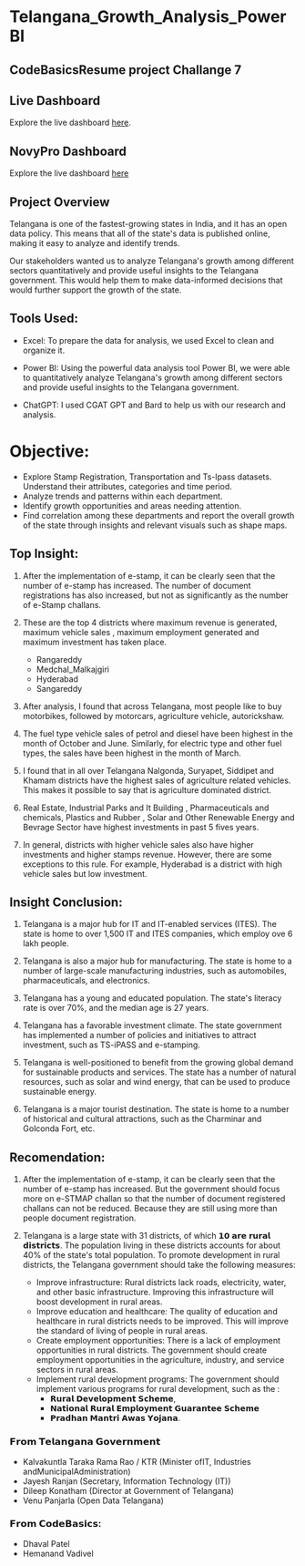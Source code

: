 # Telangana_Growth_Analysis_PowerBI

## CodeBasicsResume project Challange 7

## Live Dashboard

Explore the live dashboard [here](https://app.powerbi.com/view?r=eyJrIjoiMGJlYTgxMWEtN2ZiMy00MTRiLWFmZmMtYzgyMjM1NTNhYjU2IiwidCI6ImM2ZTU0OWIzLTVmNDUtNDAzMi1hYWU5LWQ0MjQ0ZGM1YjJjNCJ9).

## NovyPro Dashboard

Explore the live dashboard [here](https://www.novypro.com/project/atliq-hospitality-analysis--2)

## Project Overview

Telangana is one of the fastest-growing states in India, and it has an open data policy. This means that all of the state's data is published online, making it easy to analyze and identify trends.

Our stakeholders wanted us to analyze Telangana's growth among different sectors quantitatively and provide useful insights to the Telangana government. This would help them to make data-informed decisions that would further support the growth of the state.

## Tools Used:
  * Excel: To prepare the data for analysis, we used Excel to clean and organize it.

  * Power BI: Using the powerful data analysis tool Power BI, we were able to quantitatively analyze Telangana's growth among different sectors and provide useful insights to the Telangana government.

  * ChatGPT: I used CGAT GPT and Bard to help us with our research and analysis.

# Objective:
* Explore Stamp Registration, Transportation and Ts-Ipass datasets. Understand their attributes, categories and time period.
* Analyze trends and patterns within each department.
* Identify growth opportunities and areas needing attention.
* Find correlation among these departments and report the overall growth of the state through insights and relevant visuals such as shape maps.

## Top Insight:
1.  After the implementation of e-stamp, it can be clearly seen that the number of e-stamp has increased. The number of document registrations has also increased, but not as significantly as the number of e-Stamp challans.

2. These are the top 4 districts where maximum revenue is generated, maximum vehicle sales , maximum employment generated  and maximum investment has taken place.
      * Rangareddy
      * Medchal_Malkajgiri
      * Hyderabad
      * Sangareddy

3. After analysis, I found that across Telangana, most people like to buy motorbikes, followed by motorcars, agriculture vehicle, autorickshaw.

4. The fuel type vehicle sales of petrol and diesel have been highest in the month of October and June. Similarly, for electric type and other fuel types, the sales have been highest in the month of March.

5. I found that in all over Telangana Nalgonda, Suryapet, Siddipet and Khamam districts have the highest sales of agriculture related vehicles. This makes it possible to say that is agriculture dominated district.

6. Real Estate, Industrial Parks and It Building , Pharmaceuticals and chemicals, Plastics and Rubber , Solar and Other Renewable Energy and Bevrage Sector have highest investments in past 5 fives years.

7. In general, districts with higher vehicle sales also have higher investments and higher stamps revenue. However, there are some exceptions to this rule. For example, Hyderabad is a district with high vehicle sales but low investment.

## Insight Conclusion:

1. Telangana is a major hub for IT and IT-enabled services (ITES). The state is home to over 1,500 IT and ITES companies, which employ ove 6 lakh people.

2. Telangana is also a major hub for manufacturing. The state is home to a number of large-scale manufacturing industries, such as automobiles, pharmaceuticals, and electronics.

3. Telangana has a young and educated population. The state's literacy rate is over 70%, and the median age is 27 years.

4. Telangana has a favorable investment climate. The state government has implemented a number of policies and initiatives to attract investment, such as TS-iPASS and e-stamping.

5. Telangana is well-positioned to benefit from the growing global demand for sustainable products and services. The state has a number of natural resources, such as solar and wind energy, that can be used to produce sustainable energy.

6. Telangana is a major tourist destination. The state is home to a number of historical and cultural attractions, such as the Charminar and Golconda Fort, etc.

## Recomendation:
1. After the implementation of e-stamp, it can be clearly seen that the number of e-stamp has increased. But the government should focus more on e-STMAP challan so that the number of document registered challans can not be reduced. Because they are still using more than people document registration.

2. Telangana is a large state with 31 districts, of which 𝟭𝟬 𝗮𝗿𝗲 𝗿𝘂𝗿𝗮𝗹 𝗱𝗶𝘀𝘁𝗿𝗶𝗰𝘁𝘀. The population living in these districts accounts for about 40% of the state's total population. To promote development in rural districts, the Telangana government should take the following measures:
      * Improve infrastructure: Rural districts lack roads, electricity, water, and other basic infrastructure. Improving this infrastructure will boost development in rural areas.
      * Improve education and healthcare: The quality of education and healthcare in rural districts needs to be improved. This will improve the standard of living of people in rural areas.
      * Create employment opportunities: There is a lack of employment opportunities in rural districts. The government should create employment opportunities in the agriculture, industry, and service sectors in rural areas.
      * Implement rural development programs: The government should implement various programs for rural development, such as the :
         * 𝗥𝘂𝗿𝗮𝗹 𝗗𝗲𝘃𝗲𝗹𝗼𝗽𝗺𝗲𝗻𝘁 𝗦𝗰𝗵𝗲𝗺𝗲, 
         * 𝗡𝗮𝘁𝗶𝗼𝗻𝗮𝗹 𝗥𝘂𝗿𝗮𝗹 𝗘𝗺𝗽𝗹𝗼𝘆𝗺𝗲𝗻𝘁 𝗚𝘂𝗮𝗿𝗮𝗻𝘁𝗲𝗲 𝗦𝗰𝗵𝗲𝗺𝗲 
         * 𝗣𝗿𝗮𝗱𝗵𝗮𝗻 𝗠𝗮𝗻𝘁𝗿𝗶 𝗔𝘄𝗮𝘀 𝗬𝗼𝗷𝗮𝗻𝗮.

### 𝗙𝗿𝗼𝗺 𝗧𝗲𝗹𝗮𝗻𝗴𝗮𝗻𝗮 𝗚𝗼𝘃𝗲𝗿𝗻𝗺𝗲𝗻𝘁
* Kalvakuntla Taraka Rama Rao / KTR (Minister ofIT, Industries andMunicipalAdministration)
* Jayesh Ranjan (Secretary, Information Technology (IT))
* Dileep Konatham (Director at Government of Telangana)
* Venu Panjarla (Open Data Telangana)
  
### 𝗙𝗿𝗼𝗺 𝗖𝗼𝗱𝗲𝗕𝗮𝘀𝗶𝗰𝘀:
* Dhaval Patel
* Hemanand Vadivel

